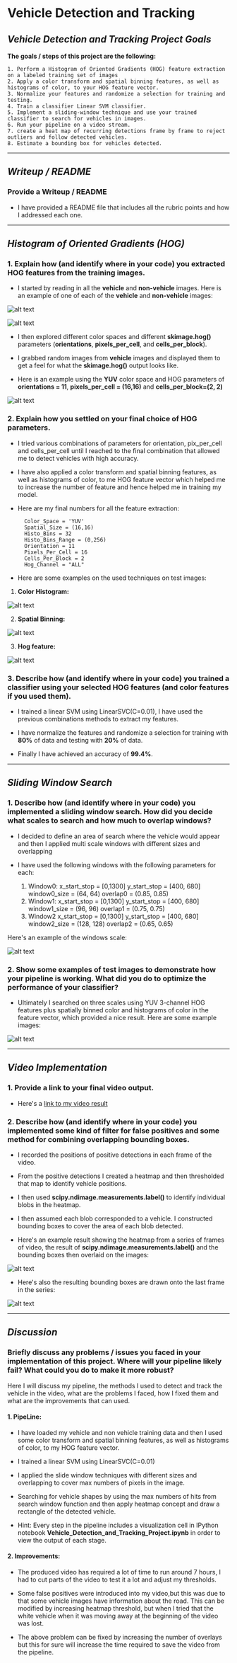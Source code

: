 # **Vehicle Detection and Tracking**

## *Vehicle Detection and Tracking Project Goals*

**The goals / steps of this project are the following:**

	1. Perform a Histogram of Oriented Gradients (HOG) feature extraction on a labeled training set of images
	2. Apply a color transform and spatial binning features, as well as histograms of color, to your HOG feature vector.
	3. Normalize your features and randomize a selection for training and testing.
	4. Train a classifier Linear SVM classifier.
	5. Implement a sliding-window technique and use your trained classifier to search for vehicles in images.
	6. Run your pipeline on a video stream.
	7. create a heat map of recurring detections frame by frame to reject outliers and follow detected vehicles.
	8. Estimate a bounding box for vehicles detected.

-------------------------------------------------------------------------------------------------------------------------------
[//]: # (Image References)

[image1]: ./output_images/1.Vehicles_images.png
[image2]: ./output_images/2.Non_Vehicles_images.png
[image3]: ./output_images/3.Hog_Feature.png
[image4]: ./output_images/4.test_image_Histo.png
[image5]: ./output_images/5.test_image_spatial.png
[image6]: ./output_images/6.test_image_hog.png
[image7]: ./output_images/7.Sliding_Window.png
[image8]: ./output_images/8.Search_window.png
[image9]: ./output_images/9.Heatmap.png
[image10]: ./output_images/10.Pipeline_image.png

## *Writeup / README*

### Provide a Writeup / README

* I have provided a README file that includes all the rubric points and how I addressed each one.

-------------------------------------------------------------------------------------------------------------------------------
## *Histogram of Oriented Gradients (HOG)*

### 1. Explain how (and identify where in your code) you extracted HOG features from the training images.

* I started by reading in all the **vehicle** and **non-vehicle** images. Here is an example of one of each of the **vehicle** and **non-vehicle** images:

![alt text][image1]

![alt text][image2]

* I then explored different color spaces and different **skimage.hog()** parameters (**orientations**, **pixels_per_cell**, and **cells_per_block**).

* I grabbed random images from **vehicle** images and displayed them to get a feel for what the **skimage.hog()** output looks like.

* Here is an example using the **YUV** color space and HOG parameters of **orientations = 11**, **pixels_per_cell = (16,16)** and **cells_per_block=(2, 2)**

![alt text][image3]

### 2. Explain how you settled on your final choice of HOG parameters.

* I tried various combinations of parameters for orientation, pix_per_cell and cells_per_cell until I reached to the final combination that allowed me to detect vehicles with high accuracy.

* I have also applied a color transform and spatial binning features, as well as histograms of color, to me HOG feature vector which helped me to increase the number of feature and hence helped me in training my model.

* Here are my final numbers for all the feature extraction:

		Color_Space = 'YUV'
		Spatial_Size = (16,16)
		Histo_Bins = 32
		Histo_Bins_Range = (0,256)
		Orientation = 11
		Pixels_Per_Cell = 16
		Cells_Per_Block = 2
		Hog_Channel = "ALL"

* Here are some examples on the used techniques on test images:

1. **Color Histogram:**


![alt text][image4]

2. **Spatial Binning:**



![alt text][image5]

3. **Hog feature:**



![alt text][image6]



### 3. Describe how (and identify where in your code) you trained a classifier using your selected HOG features (and color features if you used them).

* I trained a linear SVM using LinearSVC(C=0.01), I have used the previous combinations methods to extract my features.

* I have normalize the features and randomize a selection for training with **80%** of data and testing with **20%** of data.

* Finally I have achieved an accuracy of **99.4%**.

-------------------------------------------------------------------------------------------------------------------------------
## *Sliding Window Search*

### 1. Describe how (and identify where in your code) you implemented a sliding window search.  How did you decide what scales to search and how much to overlap windows?

* I decided to define an area of search where the vehicle would appear and then I applied multi scale windows with different sizes and overlapping 

* I have used the following windows with the following parameters for each:

	1. Window0:
			x_start_stop = [0,1300]
			y_start_stop = [400, 680]
			window0_size = (64, 64)
			overlap0 = (0.85, 0.85)
	2. Window1:
			x_start_stop = [0,1300]
			y_start_stop = [400, 680]
			window1_size = (96, 96)
			overlap1 = (0.75, 0.75)
	3. Window2
			x_start_stop = [0,1300]
			y_start_stop = [400, 680]
			window2_size = (128, 128)
			overlap2 = (0.65, 0.65)

Here's an example of the windows scale:

![alt text][image7]



### 2. Show some examples of test images to demonstrate how your pipeline is working.  What did you do to optimize the performance of your classifier?

* Ultimately I searched on three scales using YUV 3-channel HOG features plus spatially binned color and histograms of color in the feature vector, which provided a nice result.  Here are some example images:

![alt text][image8]

-------------------------------------------------------------------------------------------------------------------------------

## *Video Implementation*

### 1. Provide a link to your final video output.

* Here's a [link to my video result](./project_video_output.mp4)


### 2. Describe how (and identify where in your code) you implemented some kind of filter for false positives and some method for combining overlapping bounding boxes.

* I recorded the positions of positive detections in each frame of the video.

* From the positive detections I created a heatmap and then thresholded that map to identify vehicle positions.

* I then used **scipy.ndimage.measurements.label()** to identify individual blobs in the heatmap.

* I then assumed each blob corresponded to a vehicle. I constructed bounding boxes to cover the area of each blob detected.

* Here's an example result showing the heatmap from a series of frames of video, the result of **scipy.ndimage.measurements.label()** and the bounding boxes then overlaid on the images:

![alt text][image9]

* Here's also the resulting bounding boxes are drawn onto the last frame in the series:

![alt text][image10]

-------------------------------------------------------------------------------------------------------------------------------

## *Discussion*

### Briefly discuss any problems / issues you faced in your implementation of this project.  Where will your pipeline likely fail?  What could you do to make it more robust?

Here I will discuss my pipeline, the methods I used to detect and track the vehicle in the video, what are the problems I faced, how I fixed them and what are the improvements that can used.

#### 1. PipeLine:

* I have loaded my vehicle and non vehicle training data and then I used some color transform and spatial binning features, as well as histograms of color, to my HOG feature vector.

*  I trained a linear SVM using LinearSVC(C=0.01)

* I applied the slide window techniques with different sizes and overlapping to cover max numbers of pixels in the image.

* Searching for vehicle shapes by using the max numbers of hits from search window function and then apply heatmap concept and draw a rectangle of the detected vehicle.

* Hint: Every step in the pipeline includes a visualization cell in IPython notebook **Vehicle_Detection_and_Tracking_Project.ipynb** in order to view the output of each stage.

#### 2. Improvements:

* The produced video has required a lot of time to run around 7 hours, I had to cut parts of the video to test it a lot and adjust my thresholds.

* Some false positives were introduced into my video,but this was due to that some vehicle images have information about the road. This can be modified by increasing heatmap threshold, but when I tried that the white vehicle when it was moving away at the beginning of the video was lost.

* The above problem can be fixed by increasing the number of overlays but this for sure will increase the time required to save the video from the pipeline.
